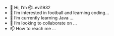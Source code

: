 - 👋 Hi, I’m @Levi1932
- 👀 I’m interested in football and learning coding...
- 🌱 I’m currently learning Java ...
- 💞️ I’m looking to collaborate on ...
- 📫 How to reach me ...

<!---
Levi1932/Levi1932 is a ✨ special ✨ repository because its `README.md` (this file) appears on your GitHub profile.
You can click the Preview link to take a look at your changes.
--->
